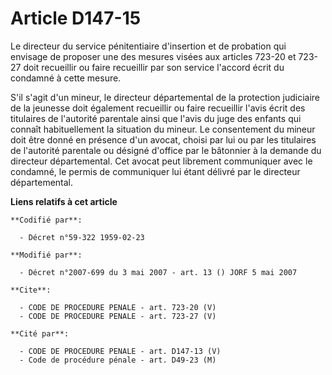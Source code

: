 # Article D147-15

Le directeur du service pénitentiaire d'insertion et de probation qui envisage de proposer une des mesures visées aux
articles 723-20 et 723-27 doit recueillir ou faire recueillir par son service l'accord écrit du condamné à cette mesure.

S'il s'agit d'un mineur, le directeur départemental de la protection judiciaire de la jeunesse doit également recueillir ou
faire recueillir l'avis écrit des titulaires de l'autorité parentale ainsi que l'avis du juge des enfants qui connaît
habituellement la situation du mineur. Le consentement du mineur doit être donné en présence d'un avocat, choisi par lui ou
par les titulaires de l'autorité parentale ou désigné d'office par le bâtonnier à la demande du directeur départemental. Cet
avocat peut librement communiquer avec le condamné, le permis de communiquer lui étant délivré par le directeur
départemental.

**Liens relatifs à cet article**

	**Codifié par**:

	  - Décret n°59-322 1959-02-23

	**Modifié par**:

	  - Décret n°2007-699 du 3 mai 2007 - art. 13 () JORF 5 mai 2007

	**Cite**:

	  - CODE DE PROCEDURE PENALE - art. 723-20 (V)
	  - CODE DE PROCEDURE PENALE - art. 723-27 (V)

	**Cité par**:

	  - CODE DE PROCEDURE PENALE - art. D147-13 (V)
	  - Code de procédure pénale - art. D49-23 (M)
